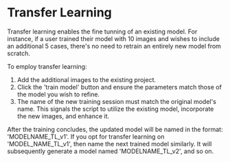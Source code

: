 # Transfer Learning

Transfer learning enables the fine tunning of an existing model. For instance, if a user trained their model with 10 images and wishes to include an additional 5 cases, there's no need to retrain an entirely new model from scratch. 

To employ transfer learning:

1. Add the additional images to the existing project.
2. Click the 'train model' button and ensure the parameters match those of the model you wish to refine.
3. The name of the new training session must match the original model's name. This signals the script to utilize the existing model, incorporate the new images, and enhance it.

After the training concludes, the updated model will be named in the format: 'MODELNAME_TL_v1'. If you opt for transfer learning on 'MODEL_NAME_TL_v1', then name the next trained model similarly. It will subsequently generate a model named 'MODELNAME_TL_v2', and so on.
